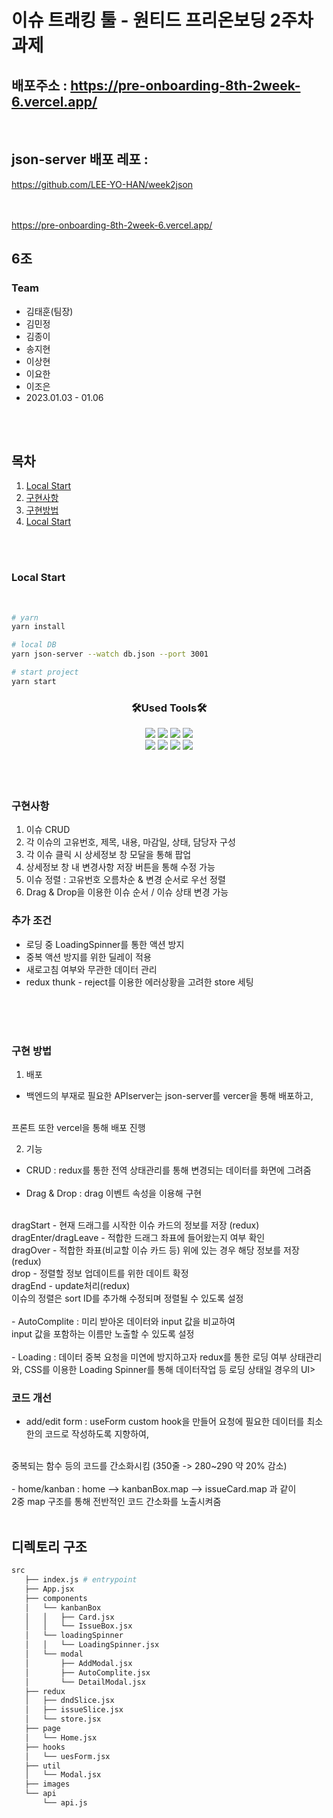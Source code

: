 # 이슈 트래킹 툴 - 원티드 프리온보딩 2주차 과제

## 배포주소 : https://pre-onboarding-8th-2week-6.vercel.app/

</br>

## json-server 배포 레포 :
<a href="https://github.com/LEE-YO-HAN/week2json">https://github.com/LEE-YO-HAN/week2json</a>

</br></br>
https://pre-onboarding-8th-2week-6.vercel.app/
## 6조

### Team

- 김태훈(팀장)
- 김민정
- 김종이
- 송지현
- 이상현
- 이요한
- 이조은
- 2023.01.03 - 01.06

<br><br>

## 목차

1. [Local Start](#local-start)
2. [구현사항](#구현사항)
3. [구현방법](#구현-방법)
4. [Local Start](#local-start)

</br></br>

### Local Start

<br>

```bash
# yarn
yarn install
```

```bash
# local DB
yarn json-server --watch db.json --port 3001
```

```bash
# start project
yarn start
```

<h3 align="center">🛠Used Tools🛠</h3>

<div align="center" >
    <img src="https://img.shields.io/badge/React-61DAFB?style=flat&logo=React&logoColor=white"/>
    <img src="https://img.shields.io/badge/JavaScript-F7DF1E?style=flat&logo=JavaScript&logoColor=white"/>
    <img src="https://img.shields.io/badge/Redux-61DAFB?style=flat&logo=Redux&logoColor=white"/>
    <img src="https://img.shields.io/badge/Axios-5A29E4?style=flat&logo=Axios&logoColor=white"/>    
</div>
<div align="center">
    <img src="https://img.shields.io/badge/styled-components-DB7093?style=flat&logo=styled-components&logoColor=white"/>
    <img src="https://img.shields.io/badge/React-764ABC?style=flat&logo=React&logoColor=white"/>
    <img src="https://img.shields.io/badge/JsonServer-000000?style=flat&logo=JSON&logoColor=white"/>
    <img src="https://img.shields.io/badge/Vercel-000000?style=flat&logo=Vercel&logoColor=white"/>
</div>

<br>
<br>
<br>

### 구현사항

1. 이슈 CRUD
2. 각 이슈의 고유번호, 제목, 내용, 마감일, 상태, 담당자 구성
3. 각 이슈 클릭 시 상세정보 창 모달을 통해 팝업
4. 상세정보 창 내 변경사항 저장 버튼을 통해 수정 가능
5. 이슈 정렬 : 고유번호 오름차순 & 변경 순서로 우선 정렬
6. Drag & Drop을 이용한 이슈 순서 / 이슈 상태 변경 가능

### 추가 조건

- 로딩 중 LoadingSpinner를 통한 액션 방지
- 중복 액션 방지를 위한 딜레이 적용
- 새로고침 여부와 무관한 데이터 관리
- redux thunk - reject를 이용한 에러상황을 고려한 store 세팅

</br></br></br>

### 구현 방법

1. 배포
- 백엔드의 부재로 필요한 APIserver는 json-server를 vercer을 통해 배포하고,
</br>
프론트 또한 vercel을 통해 배포 진행

</br>

2. 기능
- CRUD : redux를 통한 전역 상태관리를 통해 변경되는 데이터를 화면에 그려줌
</br></br>
- Drag & Drop : drag 이벤트 속성을 이용해 구현
</br>
dragStart - 현재 드래그를 시작한 이슈 카드의 정보를 저장 (redux)
</br>
dragEnter/dragLeave - 적합한 드래그 좌표에 들어왔는지 여부 확인
</br>
dragOver - 적합한 좌표(비교할 이슈 카드 등) 위에 있는 경우 해당 정보를 저장 (redux)
</br>
drop - 정렬할 정보 업데이트를 위한 데이트 확정
</br>
dragEnd - update처리(redux)
</br>
이슈의 정렬은 sort ID를 추가해 수정되며 정렬될 수 있도록 설정
</br></br>
- AutoComplite : 미리 받아온 데이터와 input 값을 비교하여
</br>
input 값을 포함하는 이름만 노출할 수 있도록 설정
</br></br>
- Loading : 데이터 중복 요청을 미연에 방지하고자 redux를 통한 로딩 여부 상태관리와, CSS를 이용한 Loading Spinner를 통해 데이터작업 등 로딩 상태일 경우의 UI></br>

### 코드 개선
- add/edit form : useForm custom hook을 만들어 요청에 필요한 데이터를 최소한의 코드로 작성하도록 지향하여,
</br>
중복되는 함수 등의 코드를 간소화시킴 (350줄 -> 280~290 약 20% 감소)
</br></br>
- home/kanban : home --> kanbanBox.map --> issueCard.map 과 같이
</br>
2중 map 구조를 통해 전반적인 코드 간소화를 노출시켜줌
</br></br>

## 디렉토리 구조

```bash
src
   ├── index.js # entrypoint
   ├── App.jsx
   ├── components
   │   └── kanbanBox
   │   │   ├── Card.jsx
   │   │   └── IssueBox.jsx
   │   └── loadingSpinner
   │   │   └── LoadingSpinner.jsx
   │   └── modal
   │       ├── AddModal.jsx
   │       ├── AutoComplite.jsx
   │       └── DetailModal.jsx
   ├── redux
   │   ├── dndSlice.jsx
   │   ├── issueSlice.jsx
   │   └── store.jsx
   ├── page
   │   └── Home.jsx
   ├── hooks
   │   └── uesForm.jsx
   ├── util
   │   └── Modal.jsx
   ├── images
   └── api
       └── api.js
```
